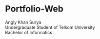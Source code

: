 # Portfolio-Web

Angly Khan Surya
<br> Undergraduate Student of Telkom University
<br> Bachelor of Informatics
